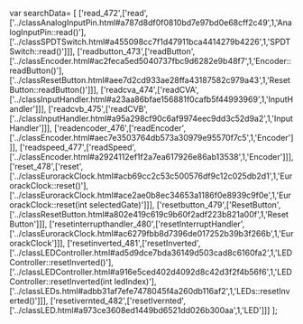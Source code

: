 var searchData= \[
\[\'read\_472\',\[\'read\',\[\'../classAnalogInputPin.html\#a787d8df0f0810bd7e97bd0e68cff2c49\',1,\'AnalogInputPin::read()\'\],\[\'../classSPDTSwitch.html\#a455098cc7f1d47911bca4414279b4226\',1,\'SPDTSwitch::read()\'\]\]\],
\[\'readbutton\_473\',\[\'readButton\',\[\'../classEncoder.html\#ac2feca5ed5040737fbc9d6282e9b48f7\',1,\'Encoder::readButton()\'\],\[\'../classResetButton.html\#aee7d2cd933ae28ffa43187582c979a43\',1,\'ResetButton::readButton()\'\]\]\],
\[\'readcva\_474\',\[\'readCVA\',\[\'../classInputHandler.html\#a23aa86bfae156881f0cafb5f44993969\',1,\'InputHandler\'\]\]\],
\[\'readcvb\_475\',\[\'readCVB\',\[\'../classInputHandler.html\#a95a298cf90c6af9974eec9dd3c52d9a2\',1,\'InputHandler\'\]\]\],
\[\'readencoder\_476\',\[\'readEncoder\',\[\'../classEncoder.html\#aec7e3503764db573a30979e95570f7c5\',1,\'Encoder\'\]\]\],
\[\'readspeed\_477\',\[\'readSpeed\',\[\'../classEncoder.html\#a2924112ef1f2a7ea617926e86ab13538\',1,\'Encoder\'\]\]\],
\[\'reset\_478\',\[\'reset\',\[\'../classEurorackClock.html\#acb69cc2c53c500576df9c12c025db2d1\',1,\'EurorackClock::reset()\'\],\[\'../classEurorackClock.html\#ace2ae0b8ec34653a1186f0e8939c9f0e\',1,\'EurorackClock::reset(int
selectedGate)\'\]\]\],
\[\'resetbutton\_479\',\[\'ResetButton\',\[\'../classResetButton.html\#a802e419c619c9b60f2adf223b821a00f\',1,\'ResetButton\'\]\]\],
\[\'resetinterrupthandler\_480\',\[\'resetInterruptHandler\',\[\'../classEurorackClock.html\#ac6279fbb8d7396de017252b39b3f266b\',1,\'EurorackClock\'\]\]\],
\[\'resetinverted\_481\',\[\'resetInverted\',\[\'../classLEDController.html\#ad5d9dce7bda36149d503cad8c6160fa2\',1,\'LEDController::resetInverted()\'\],\[\'../classLEDController.html\#a916e5ced402d4092d8c42d3f2f4b56f6\',1,\'LEDController::resetInverted(int
ledIndex)\'\],\[\'../classLEDs.html\#adbb31af7efe7478045f4a260db116af2\',1,\'LEDs::resetInverted()\'\]\]\],
\[\'resetivernted\_482\',\[\'resetIvernted\',\[\'../classLED.html\#a973ce3608ed1449bd6521dd026b300aa\',1,\'LED\'\]\]\]
\];
